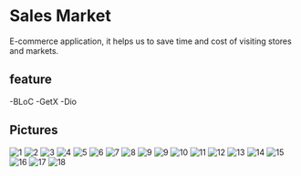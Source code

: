 # Sales Market
 E-commerce application, it helps us to save time and cost of visiting stores and markets.
 
## feature
-BLoC
-GetX
-Dio

## Pictures

![1](https://user-images.githubusercontent.com/66007646/176164090-c95a6729-4319-42ed-b2d7-ac24116628db.jpg)
![2](https://user-images.githubusercontent.com/66007646/176163899-5db39841-a055-4da1-943d-522b2b3900ba.jpg)
![3](https://user-images.githubusercontent.com/66007646/176163918-8adc819f-53f1-43ac-8195-e38efec98f45.jpg)
![4](https://user-images.githubusercontent.com/66007646/176163943-6a46bf85-412b-4225-9003-8d85fd054442.jpg)
![5](https://user-images.githubusercontent.com/66007646/176163953-e60dfded-4f9e-4396-a112-5bedb5e6a020.jpg)
![6](https://user-images.githubusercontent.com/66007646/176163962-f2d1f25b-8c0c-4ffa-9c0b-083199c55679.jpg)
![7](https://user-images.githubusercontent.com/66007646/176163969-5e458d36-4838-43b7-86e3-0d4b4503ab4a.jpg)
![8](https://user-images.githubusercontent.com/66007646/176163974-b8a18aeb-26cc-4f2a-a498-c0e04e2612e7.jpg)
![9](../../../Desktop/9.jpg)
![9](../../../Desktop/9.jpg)
![10](../../../Desktop/10.jpg)
![11](https://user-images.githubusercontent.com/66007646/176164023-a7fd5570-fa26-42ec-836c-571c28b5320f.jpg)
![12](../../../Desktop/12.jpg)
![13](https://user-images.githubusercontent.com/66007646/176164048-e2b6afd3-2862-494d-8041-6f6accf4a676.jpg)
![14](https://user-images.githubusercontent.com/66007646/176164053-8660caf1-a78b-4800-b9f4-cf140e0a22e4.jpg)
![15](https://user-images.githubusercontent.com/66007646/176164061-5d078fb6-b8c4-40b4-9774-98e56e3b0dde.jpg)
![16](https://user-images.githubusercontent.com/66007646/176164071-f58b3307-8b58-45ec-9a29-b2136ff0cc5d.jpg)
![17](https://user-images.githubusercontent.com/66007646/176164075-fe796da7-3dda-4fea-bd86-4a09fe43e37e.jpg)
![18](../../../Desktop/18.jpg)